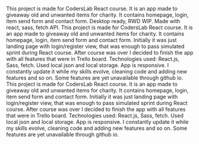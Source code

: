 This project is made for CodersLab React course. It is an app made to giveaway old and unwanted items for charity. It contains homepage, login, item send form and contact form. Desktop ready, RWD WIP. Made with react, sass, fetch API.
This project is made for CodersLab React course. It is an app made to giveaway old and unwanted items for charity. It contains homepage, login, item send form and contact form. Initially it was just landing page with login/register view, that was enough to pass simulated sprint during React course. After course was over I decided to finish the app with all features that were in Trello board. Technologies used: React.js, Sass, fetch. Used local json and local storage. App is responsive. I constantly update it while my skills evolve, cleaning code and adding new features and so on. Some features are yet unavailable through github io. This project is made for CodersLab React course. It is an app made to giveaway old and unwanted items for charity. It contains homepage, login, item send form and contact form. Initially it was just landing page with login/register view, that was enough to pass simulated sprint during React course. After course was over I decided to finish the app with all features that were in Trello board. Technologies used: React.js, Sass, fetch. Used local json and local storage. App is responsive. I constantly update it while my skills evolve, cleaning code and adding new features and so on. Some features are yet unavailable through github io. 
